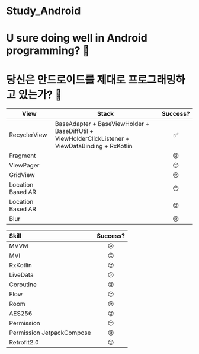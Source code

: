 # Study_Android

# U sure doing well in Android programming? 🤔
# 당신은 안드로이드를 제대로 프로그래밍하고 있는가? 🤔

| **View**  | **Stack**       | **Success?**    | 
| ------------- | ----------- | :----: |
| RecyclerView | BaseAdapter + BaseViewHolder + BaseDiffUtil + ViewHolderClickListener + ViewDataBinding + RxKotlin | ✅ |
| Fragment|| 😔 |
| ViewPager|| 😔 |
| GridView|| 😔 |
| Location Based AR|| 😔 |
| Location Based AR|| 😔 |
| Blur || 😔 |

|**Skill**|**Success?**| 
|:---------------------------|:----:|
|MVVM|😔|
|MVI|😔|
|RxKotlin|😔|
|LiveData|😔|
|Coroutine|😔|
|Flow|😔|
|Room|😔|
|AES256|😔|
|Permission|😔|
|Permission JetpackCompose|😔|
|Retrofit2.0|😔|



